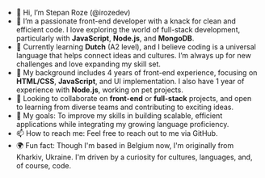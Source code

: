 - 👋 Hi, I’m Stepan Roze (@irozedev) 
- 👀 I’m a passionate front-end developer with a knack for clean and efficient code. I love exploring the world of full-stack development, particularly with **JavaScript**, **Node.js**, and **MongoDB**.
- 🌱 Currently learning **Dutch** (A2 level), and I believe coding is a universal language that helps connect ideas and cultures. I’m always up for new challenges and love expanding my skill set.
- 💼 My background includes 4 years of front-end experience, focusing on **HTML/CSS**, **JavaScript**, and UI implementation. I also have 1 year of experience with **Node.js**, working on pet projects.
- 💞️ Looking to collaborate on **front-end** or **full-stack** projects, and open to learning from diverse teams and contributing to exciting ideas.
- 🎯 My goals: To improve my skills in building scalable, efficient applications while integrating my growing language proficiency.
- 📫 How to reach me: Feel free to reach out to me via GitHub.
- 🌍 Fun fact: Though I'm based in Belgium now, I'm originally from Kharkiv, Ukraine. I'm driven by a curiosity for cultures, languages, and, of course, code.

<!---
irozedev/irozedev is a ✨ special ✨ repository because its `README.md` (this file) appears on your GitHub profile.
You can click the Preview link to take a look at your changes.
--->
